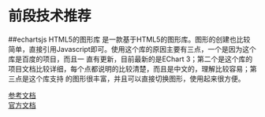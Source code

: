 # 前段技术推荐

##echartsjs HTML5的图形库
是一款基于HTML5的图形库。图形的创建也比较简单，直接引用Javascript即可。使用这个库的原因主要有三点，一个是因为这个库是百度的项目，而且一
直有更新，目前最新的是EChart 3；第二个是这个库的项目文档比较详细，每个点都说明的比较清楚，而且是中文的，理解比较容易；第三点是这个库支持
的图形很丰富，并且可以直接切换图形，使用起来很方便。  

[参考文档](https://gallery.echartsjs.com/explore.html#sort=rank~timeframe=all~author=all)  
[官方文档](https://www.echartsjs.com/zh/index.html)
